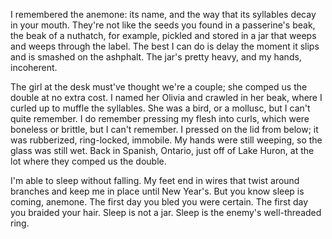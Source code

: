 I remembered the anemone: its name, and the way that its syllables decay in
your mouth. They're not like the seeds you found in a passerine's beak, the beak of a nuthatch,
for example, pickled and stored in a jar that weeps and weeps through the
label.  The best I can do is delay the moment it slips and is smashed on
the ashphalt. The jar's pretty heavy, and my hands, incoherent.

The girl at the desk must've thought we're a couple; she comped us the double
at no extra cost. I named her Olivia and crawled in her beak, where I curled
up to muffle the syllables. She was a bird, or a mollusc, but I can't quite
remember. I do remember pressing my flesh into curls, which were boneless or
brittle, but I can't remember. I pressed on the lid from below; it was
rubberized, ring-locked, immobile. My hands were still weeping, 
so the glass was still wet. Back in Spanish, Ontario, just off of Lake
Huron, at the lot where they comped us the double.

I'm able to sleep without falling. My feet end in wires that twist around
branches and keep me in place until New Year's. But you know sleep is coming,
anemone. The first day you bled you were certain. The first day you braided
your hair. Sleep is not a jar. Sleep is the enemy's well-threaded ring.


